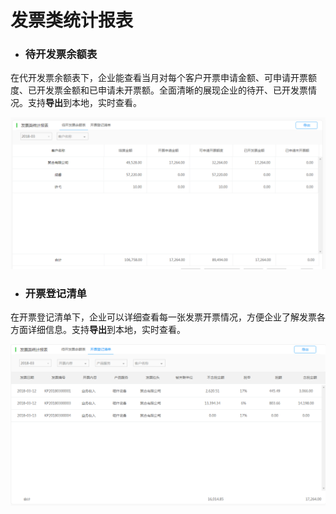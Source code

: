 # 发票类统计报表

* ### 待开发票余额表

在代开发票余额表下，企业能查看当月对每个客户开票申请金额、可申请开票额度、已开发票金额和已申请未开票额。全面清晰的展现企业的待开、已开发票情况。支持**导出**到本地，实时查看。

![](/img/git10.png)

* ### 开票登记清单

在开票登记清单下，企业可以详细查看每一张发票开票情况，方便企业了解发票各方面详细信息。支持**导出**到本地，实时查看。

![](/img/git11.png)

